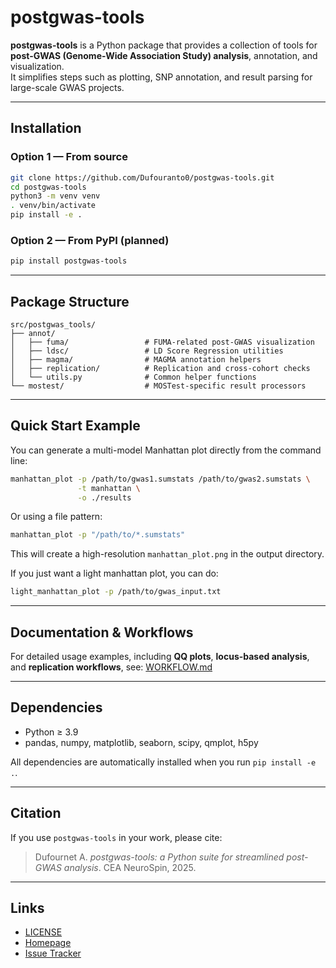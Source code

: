 #  postgwas-tools

**postgwas-tools** is a Python package that provides a collection of tools for **post-GWAS (Genome-Wide Association Study) analysis**, annotation, and visualization.  
It simplifies steps such as plotting, SNP annotation, and result parsing for large-scale GWAS projects.

---

## Installation

### Option 1 — From source
```bash
git clone https://github.com/Dufouranto0/postgwas-tools.git
cd postgwas-tools
python3 -m venv venv
. venv/bin/activate
pip install -e .
```

### Option 2 — From PyPI (planned)
```bash
pip install postgwas-tools
```

---

## Package Structure

```
src/postgwas_tools/
├── annot/
│   ├── fuma/                 # FUMA-related post-GWAS visualization
│   ├── ldsc/                 # LD Score Regression utilities
│   ├── magma/                # MAGMA annotation helpers
│   ├── replication/          # Replication and cross-cohort checks
│   └── utils.py              # Common helper functions
└── mostest/                  # MOSTest-specific result processors
```

---

## Quick Start Example

You can generate a multi-model Manhattan plot directly from the command line:

```bash
manhattan_plot -p /path/to/gwas1.sumstats /path/to/gwas2.sumstats \
               -t manhattan \
               -o ./results
```

Or using a file pattern:
```bash
manhattan_plot -p "/path/to/*.sumstats"
```

This will create a high-resolution `manhattan_plot.png` in the output directory.

If you just want a light manhattan plot, you can do:
```bash
light_manhattan_plot -p /path/to/gwas_input.txt
```

---

## Documentation & Workflows

For detailed usage examples, including **QQ plots**, **locus-based analysis**, and **replication workflows**, see:
 [WORKFLOW.md](WORKFLOW.md)

---

## Dependencies

- Python ≥ 3.9  
- pandas, numpy, matplotlib, seaborn, scipy, qmplot, h5py

All dependencies are automatically installed when you run `pip install -e .`.

---

## Citation

If you use `postgwas-tools` in your work, please cite:

> Dufournet A. *postgwas-tools: a Python suite for streamlined post-GWAS analysis*. CEA NeuroSpin, 2025.

---

## Links

- [LICENSE](LICENSE)  
- [Homepage](https://github.com/Dufouranto0/postgwas-tools)  
- [Issue Tracker](https://github.com/Dufouranto0/postgwas-tools/issues)